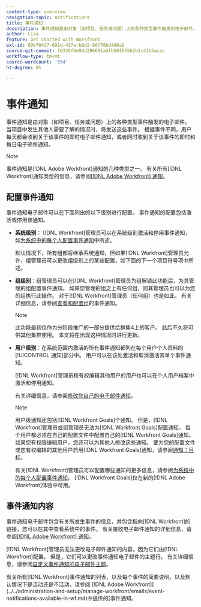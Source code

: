 ```yaml
---
content-type: overview
navigation-topic: notifications
title: 事件通知
description: 事件通知是由对象（如项目、任务或问题）上的各种类型事件触发的电子邮件。 当项目中发生其他人需要了解的情况时，将发送这些事件。 根据事件不同，用户每天都会收到关于该事件的即时电子邮件通知，或者同时收到关于该事件的即时和每日电子邮件通知。
author: Lisa
feature: Get Started with Workfront
exl-id: 09b70427-691d-437a-b9d2-86f78bd4d6a2
source-git-commit: f6335f4e94d286681adfb50165562b2c41b5acac
workflow-type: tm+mt
source-wordcount: '554'
ht-degree: 0%

---
```


# 事件通知

事件通知是由对象（如项目、任务或问题）上的各种类型事件触发的电子邮件。 当项目中发生其他人需要了解的情况时，将发送这些事件。 根据事件不同，用户每天都会收到关于该事件的即时电子邮件通知，或者同时收到关于该事件的即时和每日电子邮件通知。

>[!NOTE]
>
>事件通知是[!DNL Adobe Workfront]通知的几种类型之一。 有关所有[!DNL Workfront]通知类型的信息，请参阅[[!DNL Adobe Workfront] 通知](../../workfront-basics/using-notifications/wf-notifications.md)。

## 配置事件通知

事件通知电子邮件可以在下面列出的以下级别进行配置。 事件通知的配置包括激活或停用该通知。

* **系统级别**： [!DNL Workfront]管理员可以在系统级别激活和停用事件通知，如[为系统中的每个人配置事件通知](../../administration-and-setup/manage-workfront/emails/configure-event-notifications-for-everyone-in-the-system.md)中所述。

  默认情况下，所有组都将继承系统通知，但如果[!DNL Workfront]管理员允许，组管理员可以更改组级别上的某些配置，如下面的下一个项目符号项中所述。

* **组级别**：组管理员可以在[!DNL Workfront]管理员为组解锁此功能后，为其管理的组配置事件通知。 如果您管理的组之上有任何组，则其管理员也可以为您的组执行此操作。 对于[!DNL Workfront]管理员（任何组）也是如此。 有关详细信息，请参阅[查看和配置组](../../administration-and-setup/manage-groups/create-and-manage-groups/view-and-configure-event-notifications-group.md)的事件通知。

  >[!NOTE]
  >
  >此功能最初仅作为分阶段推广的一部分提供给群集4上的客户。 此后不久将可供其他集群使用。 本文将在出现这种情况时进行更新。

* **用户级别**：在系统范围内激活的所有事件通知都列在每个用户个人资料的[!UICONTROL 通知]部分中。 用户可以在该处激活和取消激活其单个事件通知。

  [!DNL Workfront]管理员和有权编辑其他用户的用户也可以在个人用户档案中激活和停用通知。

  有关详细信息，请参阅[修改您自己的电子邮件通知](../../workfront-basics/using-notifications/activate-or-deactivate-your-own-event-notifications.md)。

  >[!NOTE]
  >
  >用户级通知还包括[!DNL Workfront Goals]个通知。 但是，[!DNL Workfront]管理员或组管理员无法为[!DNL Workfront Goals]配置通知。 每个用户都必须在自己的配置文件中配置自己的[!DNL Workfront Goals]通知。 如果您有权限编辑用户，您还可以为其他人修改这些通知。 要为您的配置文件或您有权编辑的其他用户启用[!DNL Workfront Goals]通知，请参阅[通知：目标](../../workfront-basics/using-notifications/notifications-goals.md)。

  有关[!DNL Workfront]管理员可以配置哪些通知的更多信息，请参阅[为系统中的每个人配置事件通知](../../administration-and-setup/manage-workfront/emails/configure-event-notifications-for-everyone-in-the-system.md)。 [!DNL Workfront Goals]仅在新的[!DNL Adobe Workfront]体验中可用。

## 事件通知内容

事件通知电子邮件包含有关所发生事件的信息，并包含指向[!DNL Workfront]的链接，您可以在其中查看系统中的事件。 有关接收电子邮件通知的详细信息，请参阅[[!DNL Adobe Workfront] 通知](../../workfront-basics/using-notifications/wf-notifications.md)。

[!DNL Workfront]管理员无法更改电子邮件通知的内容，因为它们由[!DNL Workfront]配置。 但是，它们可以更改事件通知电子邮件的主题行。 有关详细信息，请参阅[自定义事件通知的电子邮件主题](../../administration-and-setup/manage-workfront/emails/custom-email-subjects-event-notification.md)。

有关所有[!DNL Workfront]事件通知的列表，以及每个事件的简要说明，以及默认情况下是活动还是不活动，请参阅 [!DNL Adobe Workfront]](../../administration-and-setup/manage-workfront/emails/event-notifications-available-in-wf.md)中提供的[事件通知。
